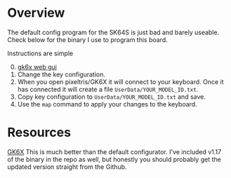 # Overview
The default config program for the SK64S is just bad and barely useable. Check
below for the binary I use to program this board.

Instructions are simple

0.  [gk6x web gui](https://ukeloop.github.io/gk6x_gui/)
1.  Change the key configuration.
2.  When you open pixeltris/GK6X it will connect to your keyboard. Once it has 
    connected it will create a file `UserData/YOUR_MODEL_ID.txt`.
3.  Copy key configuration to `UserData/YOUR_MODEL_ID.txt` and save.
4.  Use the `map` command to apply your changes to the keyboard. 

# Resources
[GK6X](https://github.com/pixeltris/GK6X)
This is much better than the default configurator. I've included v1.17 of the
binary in the repo as well, but honestly you should probably get the updated
version straight from the Github.